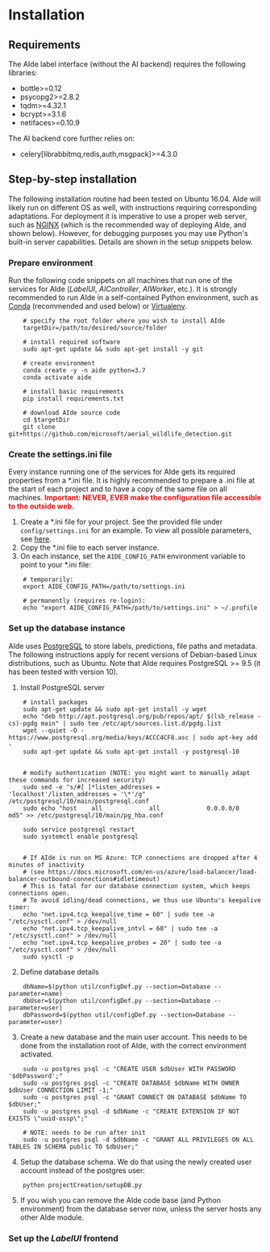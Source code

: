 # Installation

## Requirements

The AIde label interface (without the AI backend) requires the following libraries:

* bottle>=0.12
* psycopg2>=2.8.2
* tqdm>=4.32.1
* bcrypt>=3.1.6
* netifaces>=0.10.9

The AI backend core further relies on:

* celery[librabbitmq,redis,auth,msgpack]>=4.3.0



## Step-by-step installation

The following installation routine had been tested on Ubuntu 16.04. AIde will likely run on different OS as well, with instructions requiring corresponding adaptations.
For deployment it is imperative to use a proper web server, such as [NGINX](https://www.nginx.com/) (which is the recommended way of deploying AIde, and shown below). However, for debugging purposes you may use Python's built-in server capabilities. Details are shown in the setup snippets below.



### Prepare environment

Run the following code snippets on all machines that run one of the services for AIde (_LabelUI_, _AIController_, _AIWorker_, etc.).
It is strongly recommended to run AIde in a self-contained Python environment, such as [Conda](https://conda.io/) (recommended and used below) or [Virtualenv](https://virtualenv.pypa.io).

```
    # specify the root folder where you wish to install AIde
    targetDir=/path/to/desired/source/folder

    # install required software
    sudo apt-get update && sudo apt-get install -y git

    # create environment
    conda create -y -n aide python=3.7
    conda activate aide

    # install basic requirements
    pip install requirements.txt

    # download AIde source code
    cd $targetDir
    git clone git+https://github.com/microsoft/aerial_wildlife_detection.git
```


### Create the settings.ini file

Every instance running one of the services for AIde gets its required properties from a *.ini file.
It is highly recommended to prepare a .ini file at the start of each project and to have a copy of the same file on all machines.
**<span style="color:red">Important: NEVER, EVER make the configuration file accessible to the outside web.</span>**

1. Create a *.ini file for your project. See the provided file under `config/settings.ini` for an example. To view all possible parameters, see [here](doc/configure_settings.md).
2. Copy the *.ini file to each server instance.
3. On each instance, set the `AIDE_CONFIG_PATH` environment variable to point to your *.ini file:
```
    # temporarily:
    export AIDE_CONFIG_PATH=/path/to/settings.ini

    # permanently (requires re-login):
    echo "export AIDE_CONFIG_PATH=/path/to/settings.ini" > ~/.profile
```


### Set up the database instance

AIde uses [PostgreSQL](https://www.postgresql.org/) to store labels, predictions, file paths and metadata. The following instructions apply for recent versions of Debian-based Linux distributions, such as Ubuntu.
Note that AIde requires PostgreSQL >= 9.5 (it has been tested with version 10).


1. Install PostgreSQL server

```
    # install packages
    sudo apt-get update && sudo apt-get install -y wget
    echo "deb http://apt.postgresql.org/pub/repos/apt/ $(lsb_release -cs)-pgdg main" | sudo tee /etc/apt/sources.list.d/pgdg.list
    wget --quiet -O - https://www.postgresql.org/media/keys/ACCC4CF8.asc | sudo apt-key add -
    sudo apt-get update && sudo apt-get install -y postgresql-10


    # modify authentication (NOTE: you might want to manually adapt these commands for increased security)
    sudo sed -e "s/#[ ]*listen_addresses = 'localhost'/listen_addresses = '\*'/g" /etc/postgresql/10/main/postgresql.conf
    sudo echo "host    all             all             0.0.0.0/0               md5" >> /etc/postgresql/10/main/pg_hba.conf

    sudo service postgresql restart
    sudo systemctl enable postgresql


    # If AIde is run on MS Azure: TCP connections are dropped after 4 minutes of inactivity
    # (see https://docs.microsoft.com/en-us/azure/load-balancer/load-balancer-outbound-connections#idletimeout)
    # This is fatal for our database connection system, which keeps connections open.
    # To avoid idling/dead connections, we thus use Ubuntu's keepalive timer:
    echo "net.ipv4.tcp_keepalive_time = 60" | sudo tee -a "/etc/sysctl.conf" > /dev/null
    echo "net.ipv4.tcp_keepalive_intvl = 60" | sudo tee -a "/etc/sysctl.conf" > /dev/null
    echo "net.ipv4.tcp_keepalive_probes = 20" | sudo tee -a "/etc/sysctl.conf" > /dev/null
    sudo sysctl -p
```


2. Define database details

```
    dbName=$(python util/configDef.py --section=Database --parameter=name)
    dbUser=$(python util/configDef.py --section=Database --parameter=user)
    dbPassword=$(python util/configDef.py --section=Database --parameter=user)
```


3. Create a new database and the main user account. This needs to be done from the installation root of AIde,
   with the correct environment activated.

```
    sudo -u postgres psql -c "CREATE USER $dbUser WITH PASSWORD '$dbPassword';"
    sudo -u postgres psql -c "CREATE DATABASE $dbName WITH OWNER $dbUser CONNECTION LIMIT -1;"
    sudo -u postgres psql -c "GRANT CONNECT ON DATABASE $dbName TO $dbUser;"
    sudo -u postgres psql -d $dbName -c "CREATE EXTENSION IF NOT EXISTS \"uuid-ossp\";"

    # NOTE: needs to be run after init
    sudo -u postgres psql -d $dbName -c "GRANT ALL PRIVILEGES ON ALL TABLES IN SCHEMA public TO $dbUser;"
```


4. Setup the database schema. We do that using the newly created user account instead of the postgres user:

```
    python projectCreation/setupDB.py
```


5. If you wish you can remove the AIde code base (and Python environment) from the database server now, unless the server hosts any other AIde module.




### Set up the _LabelUI_ frontend

